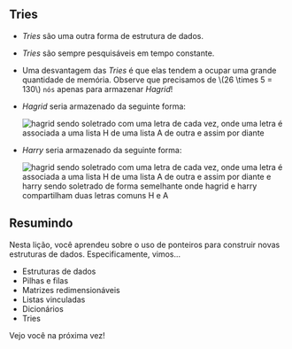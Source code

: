 Tries
-----

*   _Tries_ são uma outra forma de estrutura de dados.
*   _Tries_ são sempre pesquisáveis em tempo constante.
*   Uma desvantagem das _Tries_ é que elas tendem a ocupar uma grande quantidade de memória. Observe que precisamos de \\(26 \\times 5 = 130\\) `nós` apenas para armazenar _Hagrid_!
*   _Hagrid_ seria armazenado da seguinte forma:
    
    ![hagrid sendo soletrado com uma letra de cada vez, onde uma letra é associada a uma lista H de uma lista A de outra e assim por diante](https://cs50.harvard.edu/x/2023/notes/5/cs50Week5Slide207.png "tries")
    
*   _Harry_ seria armazenado da seguinte forma:
    
    ![hagrid sendo soletrado com uma letra de cada vez, onde uma letra é associada a uma lista H de uma lista A de outra e assim por diante e harry sendo soletrado de forma semelhante onde hagrid e harry compartilham duas letras comuns H e A](https://cs50.harvard.edu/x/2023/notes/5/cs50Week5Slide209.png "tries")
    

Resumindo
----------

Nesta lição, você aprendeu sobre o uso de ponteiros para construir novas estruturas de dados. Especificamente, vimos...

*   Estruturas de dados
*   Pilhas e filas
*   Matrizes redimensionáveis
*   Listas vinculadas
*   Dicionários
*   Tries

Vejo você na próxima vez!